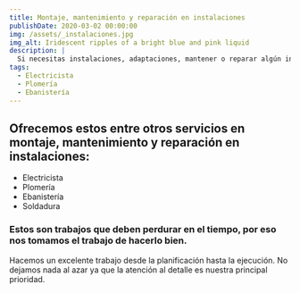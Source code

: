 ```yaml
---
title: Montaje, mantenimiento y reparación en instalaciones
publishDate: 2020-03-02 00:00:00
img: /assets/_instalaciones.jpg
img_alt: Iridescent ripples of a bright blue and pink liquid
description: |
  Si necesitas instalaciones, adaptaciones, mantener o reparar algún inconveniente. podremos resolverlo de una manera efectiva y en el menor tiempo posible.
tags:
  - Electricista
  - Plomería
  - Ebanistería
---
```


## Ofrecemos estos entre otros servicios en montaje, mantenimiento y reparación en instalaciones:

- Electricista
- Plomería
- Ebanistería
- Soldadura

### Estos son trabajos que deben perdurar en el tiempo, por eso nos tomamos el trabajo de hacerlo bien.

Hacemos un excelente trabajo desde la planificación hasta la ejecución. No dejamos nada al azar ya que la atención al detalle es nuestra principal prioridad.

